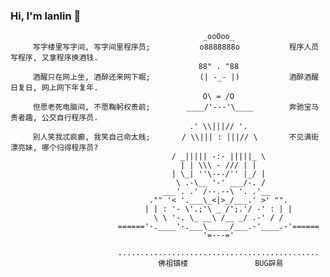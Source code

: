### Hi, I'm lanlin 👋


                                               _ooOoo_
         写字楼里写字间, 写字间里程序员;           o8888888o           程序人员写程序, 又拿程序换酒钱.
                                              88" . "88
         酒醒只在网上坐, 酒醉还来网下眠;           (| -_- |)           酒醉酒醒日复日, 网上网下年复年.
                                               O\ = /O
         但愿老死电脑间, 不愿鞠躬权贵前;        ____/'---'\____        奔驰宝马贵者趣, 公交自行程序员.
                                            .' \\|||// '.
         别人笑我忒疯癫, 我笑自己命太贱;       / \\||| : |||// \       不见满街漂亮妹, 哪个归得程序员?
                                        / _||||| -:- |||||_ \
                                          | | \\\ - /// | |
                                        | \_| ''\---/'' |_/ |
                                         \ .-\__ '-' ___/-. /
                                      ___'. .' /--.--\ '. .'__
                                   ."" '< '.___\_<|>_/___.' >' "".
                                  | | : '- \'.;'\ _ /';.'/ -' : | |
                                    \ \ '-. \_ __\ /__ _/ .-' / /
                            ======'-.____'-.___\_____/___.-'____.-'======
                                               '=---='

                            .............................................
                                     佛祖镇楼               BUG辟易
 
